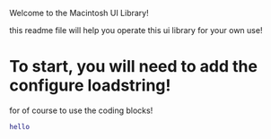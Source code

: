 Welcome to the Macintosh UI Library!

this readme file will help you operate this ui library for your own use!

# To start, you will need to add the configure loadstring!
 for of course to use the coding blocks!
```lua
hello
```
